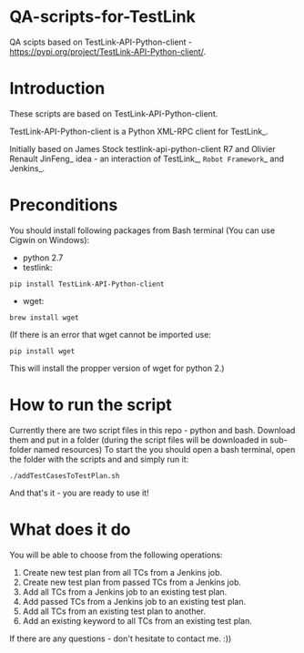 # QA-scripts-for-TestLink
QA scipts based on TestLink-API-Python-client - https://pypi.org/project/TestLink-API-Python-client/.

# Introduction

These scripts are based on TestLink-API-Python-client.

TestLink-API-Python-client is a Python XML-RPC client for TestLink_.

Initially based on James Stock testlink-api-python-client R7 and  Olivier 
Renault JinFeng_ idea - an interaction of TestLink_, `Robot Framework`_ and Jenkins_.

# Preconditions

You should install following packages from Bash terminal (You can use Cigwin on Windows):
- python 2.7
- testlink:
```
pip install TestLink-API-Python-client
```
- wget:
```
brew install wget
```
(If there is an error that wget cannot be imported use:
```
pip install wget
```
This will install the propper version of wget for python 2.)

# How to run the script

Currently there are two script files in this repo - python and bash.
Download them and put in a folder (during the script files will be downloaded in sub-folder named resources)
To start the you should open a bash terminal, open the folder with the scripts and and simply run it:
```
./addTestCasesToTestPlan.sh
```
And that's it - you are ready to use it!

# What does it do

You will be able to choose from the following operations:

1. Create new test plan from all TCs from a Jenkins job.
2. Create new test plan from passed TCs from a Jenkins job.
3. Add all TCs from a Jenkins job to an existing test plan.
4. Add passed TCs from a Jenkins job to an existing test plan.
5. Add all TCs from an existing test plan to another.
6. Add an existing keyword to all TCs from an existing test plan.

If there are any questions - don't hesitate to contact me. :))
